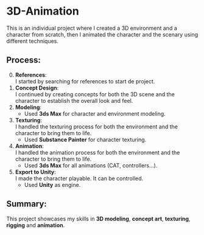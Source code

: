 # 3D-Animation
This is an individual project where I created a 3D environment and a character from scratch, then I animated the character and the scenary using different techniques.

## Process:
0. **References**:  
   I started by searching for references to start de project.
1. **Concept Design**:  
   I continued by creating concepts for both the 3D scene and the character to establish the overall look and feel.
2. **Modeling**:   
   - Used **3ds Max** for character and environment modeling.
3. **Texturing**:  
   I handled the texturing process for both the environment and the character to bring them to life.
   - Used **Substance Painter** for character texturing.
4. **Animation**:  
   I handled the animation process for both the environment and the character to bring them to life.
   - Used **3ds Max** for all animations (CAT, controllers...).
4. **Export to Unity**:  
   I made the character playable. It can be controlled.
   - Used **Unity** as engine.

## Summary:
This project showcases my skills in **3D modeling**, **concept art**, **texturing**, **rigging** and **animation**.
